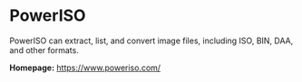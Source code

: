 PowerISO
========

PowerISO can extract, list, and convert image files, including ISO, BIN, DAA, and other formats.

**Homepage:** https://www.poweriso.com/

